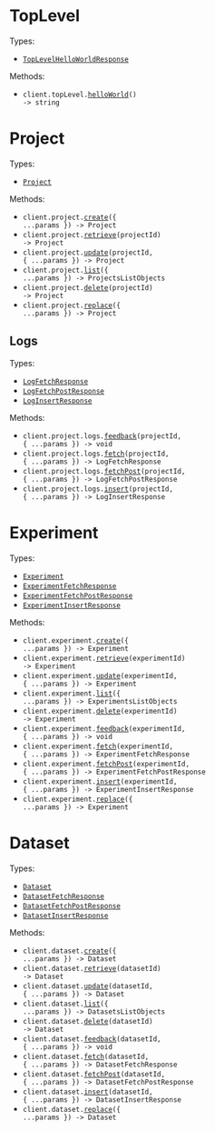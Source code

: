 # TopLevel

Types:

- <code><a href="./src/resources/top-level.ts">TopLevelHelloWorldResponse</a></code>

Methods:

- <code title="get /v1">client.topLevel.<a href="./src/resources/top-level.ts">helloWorld</a>() -> string</code>

# Project

Types:

- <code><a href="./src/resources/project/project.ts">Project</a></code>

Methods:

- <code title="post /v1/project">client.project.<a href="./src/resources/project/project.ts">create</a>({ ...params }) -> Project</code>
- <code title="get /v1/project/{project_id}">client.project.<a href="./src/resources/project/project.ts">retrieve</a>(projectId) -> Project</code>
- <code title="patch /v1/project/{project_id}">client.project.<a href="./src/resources/project/project.ts">update</a>(projectId, { ...params }) -> Project</code>
- <code title="get /v1/project">client.project.<a href="./src/resources/project/project.ts">list</a>({ ...params }) -> ProjectsListObjects</code>
- <code title="delete /v1/project/{project_id}">client.project.<a href="./src/resources/project/project.ts">delete</a>(projectId) -> Project</code>
- <code title="put /v1/project">client.project.<a href="./src/resources/project/project.ts">replace</a>({ ...params }) -> Project</code>

## Logs

Types:

- <code><a href="./src/resources/project/logs.ts">LogFetchResponse</a></code>
- <code><a href="./src/resources/project/logs.ts">LogFetchPostResponse</a></code>
- <code><a href="./src/resources/project/logs.ts">LogInsertResponse</a></code>

Methods:

- <code title="post /v1/project_logs/{project_id}/feedback">client.project.logs.<a href="./src/resources/project/logs.ts">feedback</a>(projectId, { ...params }) -> void</code>
- <code title="get /v1/project_logs/{project_id}/fetch">client.project.logs.<a href="./src/resources/project/logs.ts">fetch</a>(projectId, { ...params }) -> LogFetchResponse</code>
- <code title="post /v1/project_logs/{project_id}/fetch">client.project.logs.<a href="./src/resources/project/logs.ts">fetchPost</a>(projectId, { ...params }) -> LogFetchPostResponse</code>
- <code title="post /v1/project_logs/{project_id}/insert">client.project.logs.<a href="./src/resources/project/logs.ts">insert</a>(projectId, { ...params }) -> LogInsertResponse</code>

# Experiment

Types:

- <code><a href="./src/resources/experiment.ts">Experiment</a></code>
- <code><a href="./src/resources/experiment.ts">ExperimentFetchResponse</a></code>
- <code><a href="./src/resources/experiment.ts">ExperimentFetchPostResponse</a></code>
- <code><a href="./src/resources/experiment.ts">ExperimentInsertResponse</a></code>

Methods:

- <code title="post /v1/experiment">client.experiment.<a href="./src/resources/experiment.ts">create</a>({ ...params }) -> Experiment</code>
- <code title="get /v1/experiment/{experiment_id}">client.experiment.<a href="./src/resources/experiment.ts">retrieve</a>(experimentId) -> Experiment</code>
- <code title="patch /v1/experiment/{experiment_id}">client.experiment.<a href="./src/resources/experiment.ts">update</a>(experimentId, { ...params }) -> Experiment</code>
- <code title="get /v1/experiment">client.experiment.<a href="./src/resources/experiment.ts">list</a>({ ...params }) -> ExperimentsListObjects</code>
- <code title="delete /v1/experiment/{experiment_id}">client.experiment.<a href="./src/resources/experiment.ts">delete</a>(experimentId) -> Experiment</code>
- <code title="post /v1/experiment/{experiment_id}/feedback">client.experiment.<a href="./src/resources/experiment.ts">feedback</a>(experimentId, { ...params }) -> void</code>
- <code title="get /v1/experiment/{experiment_id}/fetch">client.experiment.<a href="./src/resources/experiment.ts">fetch</a>(experimentId, { ...params }) -> ExperimentFetchResponse</code>
- <code title="post /v1/experiment/{experiment_id}/fetch">client.experiment.<a href="./src/resources/experiment.ts">fetchPost</a>(experimentId, { ...params }) -> ExperimentFetchPostResponse</code>
- <code title="post /v1/experiment/{experiment_id}/insert">client.experiment.<a href="./src/resources/experiment.ts">insert</a>(experimentId, { ...params }) -> ExperimentInsertResponse</code>
- <code title="put /v1/experiment">client.experiment.<a href="./src/resources/experiment.ts">replace</a>({ ...params }) -> Experiment</code>

# Dataset

Types:

- <code><a href="./src/resources/dataset.ts">Dataset</a></code>
- <code><a href="./src/resources/dataset.ts">DatasetFetchResponse</a></code>
- <code><a href="./src/resources/dataset.ts">DatasetFetchPostResponse</a></code>
- <code><a href="./src/resources/dataset.ts">DatasetInsertResponse</a></code>

Methods:

- <code title="post /v1/dataset">client.dataset.<a href="./src/resources/dataset.ts">create</a>({ ...params }) -> Dataset</code>
- <code title="get /v1/dataset/{dataset_id}">client.dataset.<a href="./src/resources/dataset.ts">retrieve</a>(datasetId) -> Dataset</code>
- <code title="patch /v1/dataset/{dataset_id}">client.dataset.<a href="./src/resources/dataset.ts">update</a>(datasetId, { ...params }) -> Dataset</code>
- <code title="get /v1/dataset">client.dataset.<a href="./src/resources/dataset.ts">list</a>({ ...params }) -> DatasetsListObjects</code>
- <code title="delete /v1/dataset/{dataset_id}">client.dataset.<a href="./src/resources/dataset.ts">delete</a>(datasetId) -> Dataset</code>
- <code title="post /v1/dataset/{dataset_id}/feedback">client.dataset.<a href="./src/resources/dataset.ts">feedback</a>(datasetId, { ...params }) -> void</code>
- <code title="get /v1/dataset/{dataset_id}/fetch">client.dataset.<a href="./src/resources/dataset.ts">fetch</a>(datasetId, { ...params }) -> DatasetFetchResponse</code>
- <code title="post /v1/dataset/{dataset_id}/fetch">client.dataset.<a href="./src/resources/dataset.ts">fetchPost</a>(datasetId, { ...params }) -> DatasetFetchPostResponse</code>
- <code title="post /v1/dataset/{dataset_id}/insert">client.dataset.<a href="./src/resources/dataset.ts">insert</a>(datasetId, { ...params }) -> DatasetInsertResponse</code>
- <code title="put /v1/dataset">client.dataset.<a href="./src/resources/dataset.ts">replace</a>({ ...params }) -> Dataset</code>

